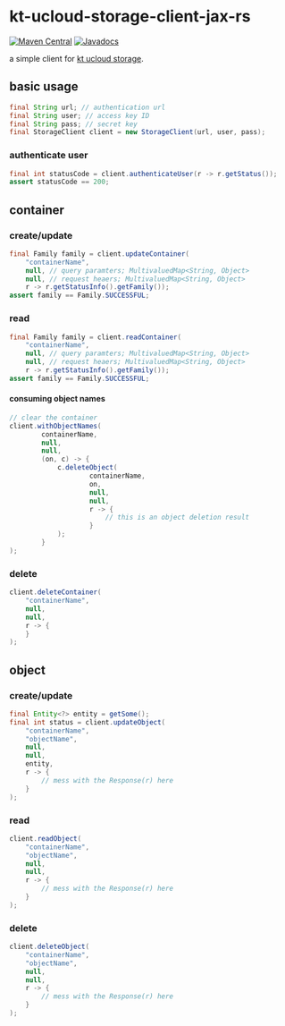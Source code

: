 # kt-ucloud-storage-client-jax-rs
[![Maven Central](https://img.shields.io/maven-central/v/com.github.jinahya/kt-ucloud-storage-client-jax-rs.svg?maxAge=2592000)](http://search.maven.org/#search%7Cgav%7C1%7Cg%3A%22com.github.jinahya%22%20AND%20a%3A%22kt-ucloud-storage-client-jax-rs%22)
[![Javadocs](http://www.javadoc.io/badge/com.github.jinahya/kt-ucloud-storage-client-jax-rs.svg)](http://www.javadoc.io/doc/com.github.jinahya/kt-ucloud-storage-client-jax-rs)

a simple client for [kt ucloud storage](https://ucloudbiz.olleh.com/portal/ktcloudportal.epc.productintro.ss.info.html).

## basic usage
```java
final String url; // authentication url
final String user; // access key ID
final String pass; // secret key
final StorageClient client = new StorageClient(url, user, pass);
```
### authenticate user
```java
final int statusCode = client.authenticateUser(r -> r.getStatus());
assert statusCode == 200;
```

## container
### create/update
```java
final Family family = client.updateContainer(
    "containerName",
    null, // query paramters; MultivaluedMap<String, Object>
    null, // request heaers; MultivaluedMap<String, Object>
    r -> r.getStatusInfo().getFamily());
assert family == Family.SUCCESSFUL;
```
### read
```java
final Family family = client.readContainer(
    "containerName",
    null, // query paramters; MultivaluedMap<String, Object>
    null, // request heaers; MultivaluedMap<String, Object>
    r -> r.getStatusInfo().getFamily());
assert family == Family.SUCCESSFUL;
```
#### consuming object names
```java
// clear the container
client.withObjectNames(
        containerName,
        null,
        null,
        (on, c) -> {
            c.deleteObject(
                    containerName,
                    on,
                    null,
                    null,
                    r -> {
                        // this is an object deletion result
                    }
            );
        }
);
```
### delete
```java
client.deleteContainer(
    "containerName",
    null,
    null,
    r -> {
    }
);
```
## object
### create/update
```java
final Entity<?> entity = getSome();
final int status = client.updateObject(
    "containerName",
    "objectName",
    null,
    null,
    entity,
    r -> {
        // mess with the Response(r) here
    }
);
```
### read
```java
client.readObject(
    "containerName",
    "objectName",
    null,
    null,
    r -> {
        // mess with the Response(r) here
    }
);
```
### delete
```java
client.deleteObject(
    "containerName",
    "objectName",
    null,
    null,
    r -> {
        // mess with the Response(r) here
    }
);
```

